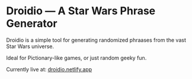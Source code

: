 # Droidio — A Star Wars Phrase Generator
Droidio is a simple tool for generating randomized phraases from the vast Star Wars universe.

Ideal for Pictionary-like games, or just random geeky fun.

Currently live at: [droidio.netlify.app](https://droidio.netlify.app/)
